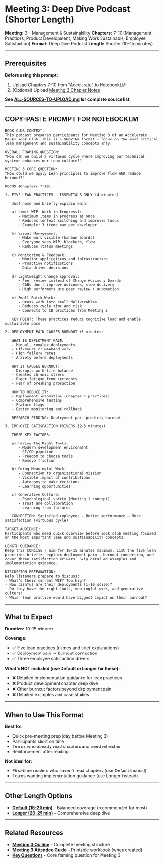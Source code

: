 # Meeting 3: Deep Dive Podcast (Shorter Length)

**Meeting:** 3 - Management & Sustainability
**Chapters:** 7-10 (Management Practices, Product Development, Making Work Sustainable, Employee Satisfaction)
**Format:** Deep Dive Podcast
**Length:** Shorter (10-15 minutes)

---

## Prerequisites

**Before using this prompt:**
1. Upload Chapters 7-10 from "Accelerate" to NotebookLM
2. (Optional) Upload [Meeting 3 Chapter Notes](../../meetings/meeting-3/chapter-notes.md)

**See [ALL-SOURCES-TO-UPLOAD.md](ALL-SOURCES-TO-UPLOAD.md) for complete source list**

---

## COPY-PASTE PROMPT FOR NOTEBOOKLM

```
BOOK CLUB CONTEXT:
This podcast prepares participants for Meeting 3 of an Accelerate DevEx Book Club. This is a SHORTER format - focus on the most critical lean management and sustainability concepts only.

OVERALL FRAMING QUESTION:
"How can we build a virtuous cycle where improving our technical systems enhances our team culture?"

MEETING 3 CORE QUESTION:
"How could we apply Lean principles to improve flow AND reduce burnout?"

FOCUS (Chapters 7-10):

1. FIVE LEAN PRACTICES - ESSENTIALS ONLY (4 minutes)

   Just name and briefly explain each:

   a) Limit WIP (Work in Progress):
      - Maximum items in progress at once
      - Reduces context switching and improves focus
      - Example: 3 items max per developer

   b) Visual Management:
      - Make work visible (kanban boards)
      - Everyone sees WIP, blockers, flow
      - Reduces status meetings

   c) Monitoring & Feedback:
      - Monitor applications and infrastructure
      - Proactive notifications
      - Data-driven decisions

   d) Lightweight Change Approval:
      - Peer review instead of Change Advisory Boards
      - CABs don't improve outcomes, slow delivery
      - High performers use peer review + automation

   e) Small Batch Work:
      - Break work into small deliverables
      - Reduces cycle time and risk
      - Connects to CD practices from Meeting 2

   KEY POINT: These practices reduce cognitive load and enable sustainable pace

2. DEPLOYMENT PAIN CAUSES BURNOUT (3 minutes)

   WHAT IS DEPLOYMENT PAIN:
   - Manual, complex deployments
   - Off-hours or weekend work
   - High failure rates
   - Anxiety before deployments

   WHY IT CAUSES BURNOUT:
   - Disrupts work-life balance
   - Creates chronic stress
   - Pager fatigue from incidents
   - Fear of breaking production

   HOW TO REDUCE IT:
   - Deployment automation (Chapter 4 practices)
   - Comprehensive testing
   - Feature flags
   - Better monitoring and rollback

   RESEARCH FINDING: Deployment pain predicts burnout

3. EMPLOYEE SATISFACTION DRIVERS (2-3 minutes)

   THREE KEY FACTORS:

   a) Having the Right Tools:
      - Modern development environment
      - CI/CD pipeline
      - Freedom to choose tools
      - Remove friction

   b) Doing Meaningful Work:
      - Connection to organizational mission
      - Visible impact of contributions
      - Autonomy to make decisions
      - Learning opportunities

   c) Generative Culture:
      - Psychological safety (Meeting 1 concept)
      - Trust and collaboration
      - Learning from failures

   CONNECTION: Satisfied employees → Better performance → More satisfaction (virtuous cycle)

TARGET AUDIENCE:
Participants who need quick overview before book club meeting focused on the most important lean and sustainability concepts.

LENGTH GUIDANCE:
Keep this CONCISE - aim for 10-15 minutes maximum. List the five lean practices briefly, explain deployment pain → burnout connection, and cover three satisfaction drivers. Skip detailed examples and implementation guidance.

DISCUSSION PREPARATION:
Help listeners prepare to discuss:
- What's their current WIP? Too high?
- How painful are their deployments (1-10 scale)?
- Do they have the right tools, meaningful work, and generative culture?
- Which lean practice would have biggest impact on their burnout?
```

---

## What to Expect

**Duration:** 10-15 minutes

**Coverage:**
- ✅ Five lean practices (names and brief explanations)
- ✅ Deployment pain → burnout connection
- ✅ Three employee satisfaction drivers

**What's NOT included (use Default or Longer for these):**
- ❌ Detailed implementation guidance for lean practices
- ❌ Product development chapter deep dive
- ❌ Other burnout factors beyond deployment pain
- ❌ Detailed examples and case studies

---

## When to Use This Format

**Best for:**
- Quick pre-meeting prep (day before Meeting 3)
- Participants short on time
- Teams who already read chapters and need refresher
- Reinforcement after reading

**Not ideal for:**
- First-time readers who haven't read chapters (use Default instead)
- Teams wanting implementation guidance (use Longer instead)

---

## Other Length Options

- **[Default (15-20 min)](podcast-deep-dive-default.md)** - Balanced coverage (recommended for most)
- **[Longer (20-25 min)](podcast-deep-dive-longer.md)** - Comprehensive deep dive

---

## Related Resources

- **[Meeting 3 Outline](../../meetings/meeting-3/outline.md)** - Complete meeting structure
- **[Meeting 3 Attendee Guide](../../handouts/meeting-3/attendee-guide.md)** - Printable workbook (when created)
- **[Key Questions](../../key-questions.md)** - Core framing question for Meeting 3
